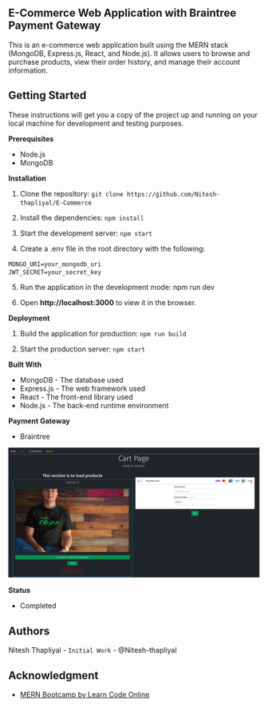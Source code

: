 ## E-Commerce Web Application with Braintree Payment Gateway


This is an e-commerce web application built using the MERN stack (MongoDB, Express.js, React, and Node.js). It allows users to browse and purchase products, view their order history, and manage their account information.

## Getting Started
These instructions will get you a copy of the project up and running on your local machine for development and testing purposes.

**Prerequisites**
- Node.js
- MongoDB

**Installation**
1. Clone the repository: `git clone https://github.com/Nitesh-thapliyal/E-Commerce`

2. Install the dependencies: `npm install`

3. Start the development server: `npm start`

4. Create a .env file in the root directory with the following:

```
MONGO_URI=your_mongodb_uri
JWT_SECRET=your_secret_key
```
5. Run the application in the development mode: npm run dev

6. Open **http://localhost:3000** to view it in the browser.

**Deployment**

1. Build the application for production: `npm run build`

2. Start the production server: `npm start`

**Built With**
- MongoDB - The database used
- Express.js - The web framework used
- React - The front-end library used
- Node.js - The back-end runtime environment

**Payment Gateway**
- Braintree

![Braintree](src/braintree.png)

**Status**
- Completed


## Authors
Nitesh Thapliyal - `Initial Work` - @Nitesh-thapliyal

## Acknowledgment
- [MERN Bootcamp by Learn Code Online](https://web.learncodeonline.in)